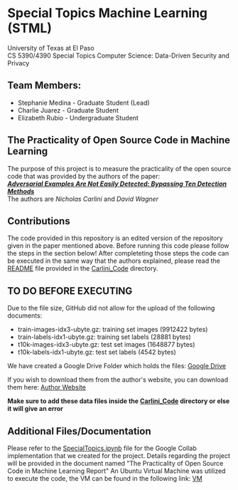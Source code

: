 # Special Topics Machine Learning (STML)
University of Texas at El Paso                                
CS 5390/4390 Special Topics Computer Science: Data-Driven Security and Privacy
## Team Members:
* Stephanie Medina - Graduate Student (Lead)
* Charlie Juarez - Graduate Student
* Elizabeth Rubio - Undergraduate Student

## The Practicality of Open Source Code in Machine Learning

The purpose of this project is to measure the practicality of the open source code that was provided by the authors of the paper:            
[**_Adversarial Examples Are Not Easily Detected: Bypassing Ten Detection Methods_**](https://arxiv.org/pdf/1705.07263.pdf)                
The authors are _Nicholas Carlini_ and _David Wagner_

## Contributions

The code provided in this repository is an edited version of the repository given in the paper mentioned above. 
Before running this code please follow the steps in the section below! After completeting those steps the code
can be executed in the same way that the authors explained, please read the [README](https://github.com/cjuare01/STML/blob/main/Carlini_Code/README.md) file provided in the 
[Carlini_Code](https://github.com/cjuare01/STML/tree/main/Carlini_Code) directory.

## TO DO BEFORE EXECUTING

Due to the file size, GitHub did not allow for the upload of the following documents:

* train-images-idx3-ubyte.gz:  training set images (9912422 bytes)
* train-labels-idx1-ubyte.gz:  training set labels (28881 bytes)
* t10k-images-idx3-ubyte.gz:   test set images (1648877 bytes)
* t10k-labels-idx1-ubyte.gz:   test set labels (4542 bytes) 

We have created a Google Drive Folder which holds the files:
[Google Drive](https://drive.google.com/drive/folders/1ultq_AXRoF1K77DkGbsipeXRrWk7ihlK?usp=sharing)

If you wish to download them from the author's website, you can download them here:
[Author Website](http://yann.lecun.com/exdb/mnist/)

**Make sure to add these data files inside the [Carlini_Code](https://github.com/cjuare01/STML/tree/main/Carlini_Code) directory or else it will give an error**

## Additional Files/Documentation
Please refer to the [SpecialTopics.ipynb](https://github.com/cjuare01/STML/blob/main/SpecialTopics.ipynb) file for the Google Collab implementation that we created for the project.
Details regarding the project will be provided in the document named "The Practicality of Open Source Code in Machine Learning Report"
An Ubuntu Virtual Machine was utilized to execute the code, the VM can be found in the following link: [VM](https://drive.google.com/file/d/1ixHtxkMPR8Ah1oQtLE-tmbrVBoM_N2cj/view?usp=sharing)
